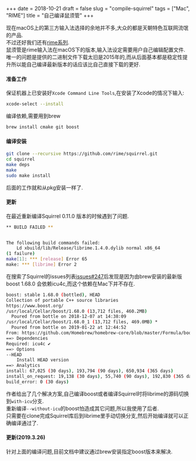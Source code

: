 +++
date = 2018-10-21
draft = false
slug = "compile-squirrel"
tags = ["Mac", "RIME"]
title = "自己编译鼠须管"
+++

现在macOS上的第三方输入法选择的余地并不多,大众的都是天朝特色互联网流氓的产品.  
不过还好我们还有[rime系列](https://rime.im/).  
鼠须管是rime输入法在macOS下的版本,输入法设定需要用户自己编辑配置文件.  
唯一的问题是提供的二进制文件下载太旧是2015年的,而从后面基本都是稳定性提升所以能自己编译最新版本的话应该比自己直接下载的更好.  

#### 准备工作
保证机器上已安装好`Xcode Command Line Tools`,在安装了Xcode的情况下输入:
```bash
xcode-select --install
```
编译依赖,需要用到brew
```bash
brew install cmake git boost
```


#### 编译安装
```bash
git clone --recursive https://github.com/rime/squirrel.git
cd squirrel
make deps
make
sudo make install
```

后面的工作就和从pkg安装一样了.

#### 更新
在最近重新编译Squirrel 0.11.0 版本的时候遇到了问题.  
```bash
** BUILD FAILED **


The following build commands failed:
	Ld xbuild/lib/Release/librime.1.4.0.dylib normal x86_64
(1 failure)
make[1]: *** [release] Error 65
make: *** [librime] Error 2
```
在搜索了Squirrel的issues列表[issues#247](https://github.com/rime/librime/issues/247)后发现是因为由brew安装的最新版 boost 1.68.0 会依赖icu4c,而这个依赖在Mac下并不存在.
```bash
boost: stable 1.68.0 (bottled), HEAD
Collection of portable C++ source libraries
https://www.boost.org/
/usr/local/Cellar/boost/1.68.0 (13,712 files, 460.2MB)
  Poured from bottle on 2018-12-07 at 14:38:09
/usr/local/Cellar/boost/1.68.0_1 (13,712 files, 469.0MB) *
  Poured from bottle on 2019-01-22 at 12:44:52
From: https://github.com/Homebrew/homebrew-core/blob/master/Formula/boost.rb
==> Dependencies
Required: icu4c ✔
==> Options
--HEAD
	Install HEAD version
==> Analytics
install: 67,025 (30 days), 193,794 (90 days), 650,934 (365 days)
install_on_request: 19,138 (30 days), 55,740 (90 days), 192,830 (365 days)
build_error: 0 (30 days)
```
作者给出了几个解决方案,自己编译boost或者编译Squirrel时将librime的源码切换到`with-icu`分支.  
重新编译`--without-icu`的boost怕造成其它问题,所以我使用了后者.  
只需要在clone完成Squirrel库后到librime里手动切换分支,然后开始编译就可以正确编译通过了.  

#### 更新(2019.3.26)
针对上面的编译问题,目前文档中建议通过brew安装指定boost版本来解决.
